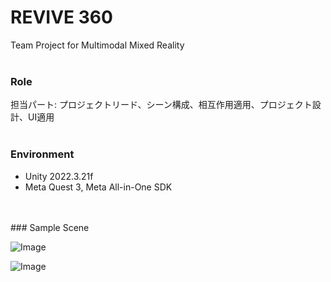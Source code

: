 # REVIVE 360 
Team Project for Multimodal Mixed Reality 
<br>
<br> 
### Role 
担当パート: プロジェクトリード、シーン構成、相互作用適用、プロジェクト設計、UI適用 
<br>
<br>
### Environment 
* Unity 2022.3.21f 
* Meta Quest 3, Meta All-in-One SDK
<br>
<br>
### Sample Scene 

![Image](https://github.com/user-attachments/assets/70324e1e-4cfd-44fd-bcb9-cba5c2696920)

![Image](https://github.com/user-attachments/assets/37dfd86e-8163-4e34-991c-a1cfa5c10a56)
